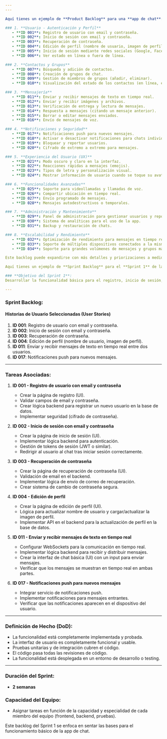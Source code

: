 ```yaml
---
---

Aquí tienes un ejemplo de **Product Backlog** para una **app de chat**:

### 1. **Usuario - Autenticación y Perfil**
   - **ID 001**: Registro de usuario con email y contraseña.
   - **ID 002**: Inicio de sesión con email y contraseña.
   - **ID 003**: Recuperación de contraseña.
   - **ID 004**: Edición de perfil (nombre de usuario, imagen de perfil).
   - **ID 005**: Inicio de sesión mediante redes sociales (Google, Facebook, etc.).
   - **ID 006**: Ver estado en línea o fuera de línea.

### 2. **Contactos y Grupos**
   - **ID 007**: Búsqueda y adición de contactos.
   - **ID 008**: Creación de grupos de chat.
   - **ID 009**: Gestión de miembros de grupos (añadir, eliminar).
   - **ID 010**: Visualización del estado de los contactos (en línea, escribiendo, último acceso).

### 3. **Mensajería**
   - **ID 011**: Enviar y recibir mensajes de texto en tiempo real.
   - **ID 012**: Enviar y recibir imágenes y archivos.
   - **ID 013**: Verificación de entrega y lectura de mensajes.
   - **ID 014**: Respuesta a mensajes (citando un mensaje anterior).
   - **ID 015**: Borrar o editar mensajes enviados.
   - **ID 016**: Envío de mensajes de voz.

### 4. **Notificaciones y Seguridad**
   - **ID 017**: Notificaciones push para nuevos mensajes.
   - **ID 018**: Activar o desactivar notificaciones para chats individuales o grupos.
   - **ID 019**: Bloquear y reportar usuarios.
   - **ID 020**: Cifrado de extremo a extremo para mensajes.

### 5. **Experiencia del Usuario (UX)**
   - **ID 021**: Modo oscuro y claro en la interfaz.
   - **ID 022**: Reacciones rápidas a mensajes (emojis).
   - **ID 023**: Tipos de letra y personalización visual.
   - **ID 024**: Mostrar información de usuario cuando se toque su avatar.

### 6. **Funcionalidades Avanzadas**
   - **ID 025**: Soporte para videollamadas y llamadas de voz.
   - **ID 026**: Compartir ubicación en tiempo real.
   - **ID 027**: Envío programado de mensajes.
   - **ID 028**: Mensajes autodestructivos o temporales.

### 7. **Administración y Mantenimiento**
   - **ID 029**: Panel de administración para gestionar usuarios y reportes.
   - **ID 030**: Sistema de analíticas para el uso de la app.
   - **ID 031**: Backup y restauración de chats.

### 8. **Escalabilidad y Rendimiento**
   - **ID 032**: Optimización de rendimiento para mensajes en tiempo real.
   - **ID 033**: Soporte de múltiples dispositivos conectados a la misma cuenta.
   - **ID 034**: Soporte para grandes volúmenes de mensajes y grupos masivos.

Este backlog puede expandirse con más detalles y priorizaciones a medida que se desarrolle la app de chat.

Aquí tienes un ejemplo de **Sprint Backlog** para el **Sprint 1** de la app de chat. Este sprint está centrado en establecer las funcionalidades básicas de autenticación, el perfil del usuario y las interacciones iniciales de chat.

### **Objetivo del Sprint 1**:  
Desarrollar la funcionalidad básica para el registro, inicio de sesión, y la interfaz de chat simple entre usuarios.

---
```


### **Sprint Backlog**:  

#### **Historias de Usuario Seleccionadas (User Stories)**
1. **ID 001**: Registro de usuario con email y contraseña.
2. **ID 002**: Inicio de sesión con email y contraseña.
3. **ID 003**: Recuperación de contraseña.
4. **ID 004**: Edición de perfil (nombre de usuario, imagen de perfil).
5. **ID 011**: Enviar y recibir mensajes de texto en tiempo real entre dos usuarios.
6. **ID 017**: Notificaciones push para nuevos mensajes.

---

### **Tareas Asociadas**:  
1. **ID 001 - Registro de usuario con email y contraseña**  
   - Crear la página de registro (UI).
   - Validar campos de email y contraseña.
   - Crear lógica backend para registrar un nuevo usuario en la base de datos.
   - Implementar seguridad (cifrado de contraseña).

2. **ID 002 - Inicio de sesión con email y contraseña**  
   - Crear la página de inicio de sesión (UI).
   - Implementar lógica backend para autenticación.
   - Gestión de tokens de sesión (JWT o similar).
   - Redirigir al usuario al chat tras iniciar sesión correctamente.

3. **ID 003 - Recuperación de contraseña**  
   - Crear la página de recuperación de contraseña (UI).
   - Validación de email en el backend.
   - Implementar lógica de envío de correo de recuperación.
   - Crear sistema de cambio de contraseña segura.

4. **ID 004 - Edición de perfil**  
   - Crear la página de edición de perfil (UI).
   - Lógica para actualizar nombre de usuario y cargar/actualizar la imagen de perfil.
   - Implementar API en el backend para la actualización de perfil en la base de datos.

5. **ID 011 - Enviar y recibir mensajes de texto en tiempo real**  
   - Configurar WebSockets para la comunicación en tiempo real.
   - Implementar lógica backend para recibir y distribuir mensajes.
   - Crear la interfaz de chat básica (UI) con un input para enviar mensajes.
   - Verificar que los mensajes se muestran en tiempo real en ambas partes.

6. **ID 017 - Notificaciones push para nuevos mensajes**  
   - Integrar servicio de notificaciones push.
   - Implementar notificaciones para mensajes entrantes.
   - Verificar que las notificaciones aparecen en el dispositivo del usuario.

---

### **Definición de Hecho (DoD)**:  
- La funcionalidad está completamente implementada y probada.
- La interfaz de usuario es completamente funcional y usable.
- Pruebas unitarias y de integración cubren el código.
- El código pasa todas las revisiones de código.
- La funcionalidad está desplegada en un entorno de desarrollo o testing.
  
---

### **Duración del Sprint**:  
- **2 semanas**

### **Capacidad del Equipo**:  
- Asignar tareas en función de la capacidad y especialidad de cada miembro del equipo (frontend, backend, pruebas).

Este backlog del Sprint 1 se enfoca en sentar las bases para el funcionamiento básico de la app de chat. 


